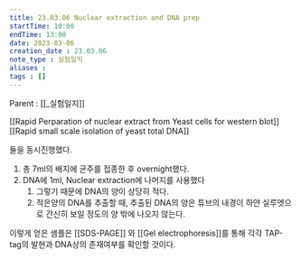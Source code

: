 ```yaml
---
title: 23.03.06 Nuclear extraction and DNA prep
startTime: 10:00
endTime: 13:00
date: 2023-03-06
creation_date : 23.03.06
note_type : 실험일지
aliases : 
tags : []
---
```


Parent : [[_실험일지]]

[[Rapid Perparation of nuclear extract from Yeast cells for western blot]]
[[Rapid small scale isolation of yeast total DNA]]

둘을 동시진행했다.

1. 총 7ml의 배지에 균주를 접종한 후 overnight했다.
2. DNA에 1ml, Nuclear extraction에 나머지를 사용했다
	1. 그렇기 때문에 DNA의 양이 상당히 적다.
	2. 적은양의 DNA를 추출할 때, 추출된 DNA의 양은 튜브의 내경이 하얀 실루엣으로 간신히 보일 정도의 양 밖에 나오지 않는다.

이렇게 얻은 샘플은 [[SDS-PAGE]] 와 [[Gel electrophoresis]]를 통해 각각 TAP-tag의 발현과 DNA상의 존재여부를 확인할 것이다.